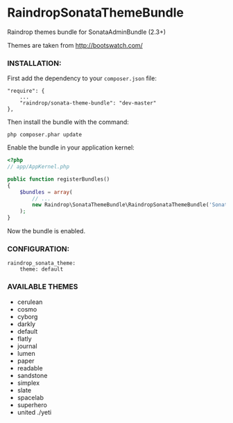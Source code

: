 RaindropSonataThemeBundle
=========================

Raindrop themes bundle for SonataAdminBundle (2.3+)

Themes are taken from http://bootswatch.com/

### **INSTALLATION**:

First add the dependency to your `composer.json` file:

    "require": {
        ...
        "raindrop/sonata-theme-bundle": "dev-master"
    },

Then install the bundle with the command:

    php composer.phar update

Enable the bundle in your application kernel:

``` php
<?php
// app/AppKernel.php

public function registerBundles()
{
    $bundles = array(
        // ...
        new Raindrop\SonataThemeBundle\RaindropSonataThemeBundle('SonataAdminBundle'),
    );
}
```

Now the bundle is enabled.

### **CONFIGURATION**:

    raindrop_sonata_theme:
        theme: default


### **AVAILABLE THEMES** ##

- cerulean
- cosmo
- cyborg
- darkly
- default
- flatly
- journal
- lumen
- paper
- readable
- sandstone
- simplex
- slate
- spacelab
- superhero
- united
./yeti